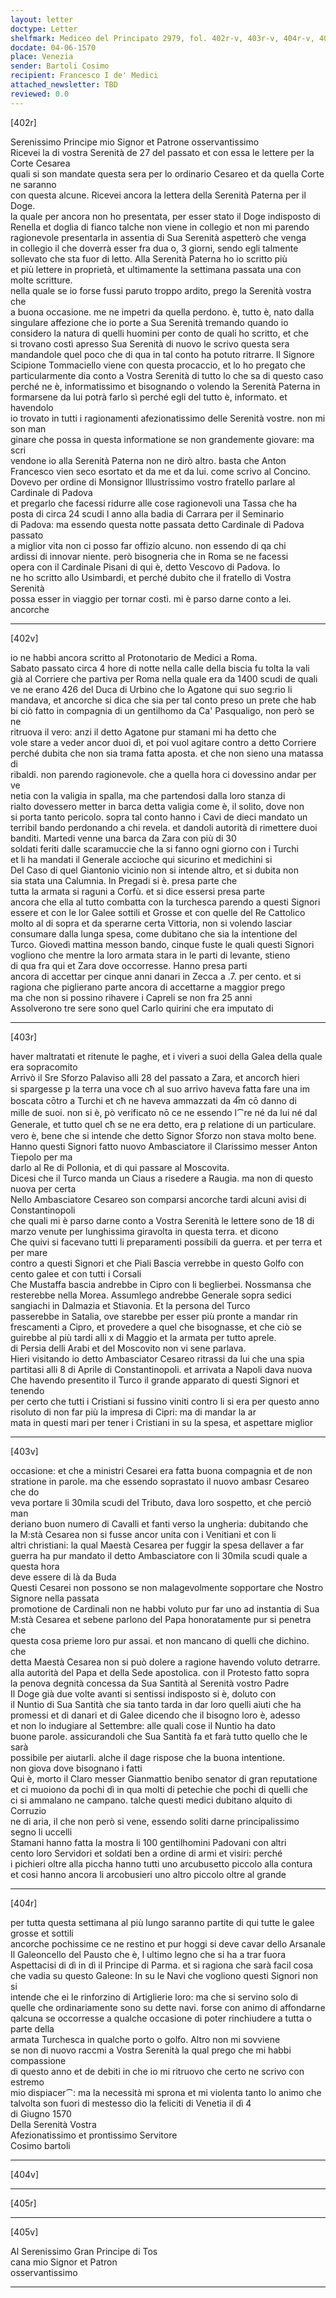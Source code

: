 ```yaml
---
layout: letter
doctype: Letter
shelfmark: Mediceo del Principato 2979, fol. 402r-v, 403r-v, 404r-v, 405r-v
docdate: 04-06-1570
place: Venezia
sender: Bartoli Cosimo
recipient: Francesco I de' Medici
attached_newsletter: TBD
reviewed: 0.0
---
```


[402r]  
  
  
Serenissimo Principe mio Signor et Patrone osservantissimo  
Ricevei la di vostra Serenità de 27 del passato et con essa le lettere per la Corte Cesarea  
quali si son mandate questa sera per lo ordinario Cesareo et da quella Corte ne saranno  
con questa alcune. Ricevei ancora la lettera della Serenità Paterna per il Doge.  
la quale per ancora non ho presentata, per esser stato il Doge indisposto di  
Renella et doglia di fianco talche non viene in collegio et non mi parendo  
ragionevole presentarla in assentia di Sua Serenità aspetterò che venga  
in collegio il che doverrà esser fra dua o, 3 giorni, sendo egli talmente  
sollevato che sta fuor di letto. Alla Serenità Paterna ho io scritto più  
et più lettere in proprietà, et ultimamente la settimana passata una con molte scritture.  
nella quale se io forse fussi paruto troppo ardito, prego la Serenità vostra che  
a buona occasione. me ne impetri da quella perdono. è, tutto è, nato dalla  
singulare affezione che io porte a Sua Serenità tremando quando io  
considero la natura di quelli huomini per conto de quali ho scritto, et che  
si trovano costì apresso Sua Serenità di nuovo le scrivo questa sera  
mandandole quel poco che di qua in tal conto ha potuto ritrarre. Il Signore  
Scipione Tommaciello viene con questa procaccio, et lo ho pregato che  
particularmente dia conto a Vostra Serenità di tutto lo che sa di questo caso  
perché ne è, informatissimo et bisognando o volendo la Serenità Paterna in  
formarsene da lui potrà farlo sì perché egli del tutto è, informato. et havendolo  
io trovato in tutti i ragionamenti afezionatissimo delle Serenità vostre. non mi son man  
ginare che possa in questa informatione se non grandemente giovare: ma scri  
vendone io alla Serenità Paterna non ne dirò altro. basta che Anton  
Francesco vien seco esortato et da me et da lui. come scrivo al Concino.  
Dovevo per ordine di Monsignor Illustrissimo vostro fratello parlare al Cardinale di Padova  
et pregarlo che facessi ridurre alle cose ragionevoli una Tassa che ha  
posta di circa 24 scudi l anno alla badia di Carrara per il Seminario  
di Padova: ma essendo questa notte passata detto Cardinale di Padova passato  
a miglior vita non ci posso far offizio alcuno. non essendo di qa chi  
ardissi di innovar niente. però bisogneria che in Roma se ne facessi  
opera con il Cardinale Pisani di qui è, detto Vescovo di Padova. Io  
ne ho scritto allo Usimbardi, et perché dubito che il fratello di Vostra Serenità  
possa esser in viaggio per tornar costì. mi è parso darne conto a lei. ancorche  
  
---  

[402v]  
  
  
io ne habbi ancora scritto al Protonotario de Medici a Roma.  
Sabato passato circa 4 hore di notte nella calle della biscia fu tolta la vali  
già al Corriere che partiva per Roma nella quale era da 1400 scudi de quali  
ve ne erano 426 del Duca di Urbino che lo Agatone qui suo seg:rio li  
mandava, et ancorche si dica che sia per tal conto preso un prete che hab  
bi ciò fatto in compagnia di un gentilhomo da Ca' Pasqualigo, non però se ne  
ritruova il vero: anzi il detto Agatone pur stamani mi ha detto che  
vole stare a veder ancor duoi dì, et poi vuol agitare contro a detto Corriere  
perché dubita che non sia trama fatta aposta. et che non sieno una matassa di  
ribaldi. non parendo ragionevole. che a quella hora ci dovessino andar per ve  
netia con la valigia in spalla, ma che partendosi dalla loro stanza di  
rialto dovessero metter in barca detta valigia come è, il solito, dove non  
si porta tanto pericolo. sopra tal conto hanno i Cavi de dieci mandato un  
terribil bando perdonando a chi revela. et dandoli autorità di rimettere duoi  
banditi. Martedi venne una barca da Zara con più di 30  
soldati feriti dalle scaramuccie che la si fanno ogni giorno con i Turchi  
et li ha mandati il Generale accioche qui sicurino et medichini si  
Del Caso di quel Giantonio vicinio non si intende altro, et si dubita non  
sia stata una Calumnia. In Pregadi si è. presa parte che  
tutta la armata si raguni a Corfù. et si dice essersi presa parte  
ancora che ella al tutto combatta con la turchesca parendo a questi Signori  
essere et con le lor Galee sottili et Grosse et con quelle del Re Cattolico  
molto al di sopra et da sperarne certa Vittoria, non si volendo lasciar  
consumare dalla lunga spesa, come dubitano che sia la intentione del  
Turco. Giovedì mattina messon bando, cinque fuste le quali questi Signori  
vogliono che mentre la loro armata stara in le parti di levante, stieno  
di qua fra qui et Zara dove occorresse. Hanno presa parti  
ancora di accettar per cinque anni danari in Zecca a .7. per cento. et si  
ragiona che piglierano parte ancora di accettarne a maggior prego  
ma che non si possino rihavere i Capreli se non fra 25 anni  
Assolverono tre sere sono quel Carlo quirini che era imputato di  
  
---  

[403r]  
  
  
haver maltratati et ritenute le paghe, et i viveri a suoi della Galea della quale era sopracomito  
Arrivò il Sre Sforzo Palaviso alli 28 del passato a Zara, et ancorcħ hieri  
si spargesse ꝑ la terra una voce cħ al suo arrivo haveva fatta fare una im  
boscata cōtro a Turchi et cħ ne haveva ammazzati da 4̅m cō danno di  
mille de suoi. non si è, ꝑò verificato nō ce ne essendo l⁀re né da lui né dal  
Generale, et tutto quel cħ se ne era detto, era ꝑ relatione di un particulare.  
vero è, bene che si intende che detto Signor Sforzo non stava molto bene.  
Hanno questi Signori fatto nuovo Ambasciatore il Clarissimo messer Anton Tiepolo per ma  
darlo al Re di Pollonia, et di qui passare al Moscovita.  
Dicesi che il Turco manda un Ciaus a risedere a Raugia. ma non di questo  
nuova per certa  
Nello Ambasciatore Cesareo son comparsi ancorche tardi alcuni avisi di Constantinopoli  
che quali mi è parso darne conto a Vostra Serenità le lettere sono de 18 di  
marzo venute per lunghissima giravolta in questa terra. et dicono  
Che quivi si facevano tutti li preparamenti possibili da guerra. et per terra et per mare  
contro a questi Signori et che Piali Bascia verrebbe in questo Golfo con  
cento galee et con tutti i Corsali  
Che Mustaffa bascia andrebbe in Cipro con li beglierbei. Nossmansa che  
resterebbe nella Morea. Assumlego andrebbe Generale sopra sedici  
sangiachi in Dalmazia et Stiavonia. Et la persona del Turco  
passerebbe in Satalia, ove starebbe per esser più pronte a mandar rin  
frescamenti a Cipro, et provedere a quel che bisognasse, et che ciò se  
guirebbe al più tardi alli x di Maggio et la armata per tutto aprele.  
di Persia delli Arabi et del Moscovito non vi sene parlava.  
Hieri visitando io detto Ambasciator Cesareo ritrassi da lui che una spia  
partitasi alli 8 di Aprile di Constantinopoli. et arrivata a Napoli dava nuova  
Che havendo presentito il Turco il grande apparato di questi Signori et tenendo  
per certo che tutti i Cristiani si fussino viniti contro li si era per questo anno  
risoluto di non far più la impresa di Cipri: ma di mandar la ar  
mata in questi mari per tener i Cristiani in su la spesa, et aspettare miglior  
  
---  

[403v]  
  
  
occasione: et che a ministri Cesarei era fatta buona compagnia et de non  
stratione in parole. ma che essendo soprastato il nuovo ambasr Cesareo che do  
veva portare li 30mila scudi del Tributo, dava loro sospetto, et che perciò man  
deriano buon numero di Cavalli et fanti verso la ungheria: dubitando che  
la M:stà Cesarea non si fusse ancor unita con i Venitiani et con li  
altri christiani: la qual Maestà Cesarea per fuggir la spesa dellaver a far  
guerra ha pur mandato il detto Ambasciatore con li 30mila scudi quale a questa hora  
deve essere di là da Buda  
Questi Cesarei non possono se non malagevolmente sopportare che Nostro Signore nella passata  
promotione de Cardinali non ne habbi voluto pur far uno ad instantia di Sua  
M:stà Cesarea et sebene parlono del Papa honoratamente pur si penetra che  
questa cosa prieme loro pur assai. et non mancano di quelli che dichino. che  
detta Maestà Cesarea non si può dolere a ragione havendo voluto detrarre.  
alla autorità del Papa et della Sede apostolica. con il Protesto fatto sopra  
la penova degnità concessa da Sua Santità al Serenità vostro Padre  
Il Doge già due volte avanti si sentissi indisposto si è, doluto con  
il Nuntio di Sua Santità che sia tanto tarda in dar loro quelli aiuti che ha  
promessi et di danari et di Galee dicendo che il bisogno loro è, adesso  
et non lo indugiare al Settembre: alle quali cose il Nuntio ha dato  
buone parole. assicurandoli che Sua Santità fa et farà tutto quello che le sarà  
possibile per aiutarli. alche il dage rispose che la buona intentione.  
non giova dove bisognano i fatti  
Qui è, morto il Claro messer Gianmattio benibo senator di gran reputatione  
et ci muoiono da pochi dì in qua molti di petechie che pochi di quelli che  
ci si ammalano ne campano. talche questi medici dubitano alquito di Corruzio  
ne di aria, il che non però si vene, essendo soliti darne principalissimo  
segno li uccelli  
Stamani hanno fatta la mostra li 100 gentilhomini Padovani con altri  
cento loro Servidori et soldati ben a ordine di armi et visiri: perché  
i pichieri oltre alla piccha hanno tutti uno arcubusetto piccolo alla contura  
et cosi hanno ancora li arcobusieri uno altro piccolo oltre al grande  
  
---  

[404r]  
  
  
per tutta questa settimana al più lungo saranno partite di qui tutte le galee grosse et sottili  
ancorche pochissime ce ne restino et pur hoggi si deve cavar dello Arsanale  
Il Galeoncello del Pausto che è, l ultimo legno che si ha a trar fuora  
Aspettacisi di dì in dì il Principe di Parma. et si ragiona che sarà facil cosa  
che vadia su questo Galeone: In su le Navi che vogliono questi Signori non si  
intende che ei le rinforzino di Artiglierie loro: ma che si servino solo di  
quelle che ordinariamente sono su dette navi. forse con animo di affondarne  
qalcuna se occorresse a qualche occasione di poter rinchiudere a tutta o parte della  
armata Turchesca in qualche porto o golfo. Altro non mi sovviene  
se non di nuovo raccmi a Vostra Serenità la qual prego che mi habbi compassione  
di questo anno et de debiti in che io mi ritruovo che certo ne scrivo con estremo  
mio dispiacer⁀: ma la necessità mi sprona et mi violenta tanto lo animo che  
talvolta son fuori di mestesso dio la feliciti di Venetia il dì 4  
di Giugno 1570  
Della Serenità Vostra  
Afezionatissimo et prontissimo Servitore  
Cosimo bartoli  
  
---  

[404v]  
  
  
  
---  

[405r]  
  
  
  
---  

[405v]  
  
  
Al Serenissimo Gran Principe di Tos  
cana mio Signor et Patron  
osservantissimo  
  
---  

